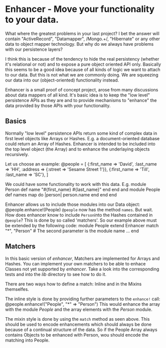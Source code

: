 # Enhancer - Move your functionality to your data.

What where the greatest problems in your last project? I bet the answer will
contain "ActiveRecord", "Datamapper", /Mongo.+/, "Hibernate" or any other
data to object mapper technology. But why do we always have problems
with our persistence layers?

I think this is because of the tendency to hide the real persistency (whether
it's relational or not) and to expose a pure object oriented API only. Basically
this seems to be a good idea because of all kinds of logic we want to attach to
our data. But this is not what we are commonly doing. We are squeezing our data
into our (object-oriented) functionality instead.

Enhancer is a small proof of concept project, arose from many discussions about
data mappers of all kind. It's basic idea is to keep the "low level" persistence
APIs as they are and to provide mechanisms to "enhance" the data provided by those
APIs with your functionality.

## Basics
Normally "low level" persistence APIs return some kind of complex data in first
level objects like Arrays or Hashes. E.g. a document-oriented database could
return an Array of Hashes. Enhancer is intended to be included into the top
level object (the Array) and to enhance the underlaying objects recursively.

Let us choose an example:
    @people = [
      {:first_name => 'David', :last_name => 'HH', :address => {:street => 'Sesame Street 1'}},
      {:first_name => 'Till', :last_name => 'SC'},
    ]

We could have some functionality to work with this data. E.g.
    module Person
      def name
        "#{first_name} #{last_name}"
      end
    end
and
    module People
      def names
        map do |person|
          person.name
        end
      end
    end

Enhancer allows us to include those modules into our Data object:
    @people.enhance!(People)
`@people` now has the method `names`. But wait. How does enhancer know to include
`Person`into the Hashes contained in `@people`? This is done by so called
'matchers'. So our example above must be extended by the following code:
    module People
      extend Enhancer
      match "*", "Person" # The second parameter is the module name
      ...
    end

## Matchers
In this basic version of _enhancer_, Matchers are implemented for Arrays and
Hashes. You can implement your own matchers to be able to enhace Classes not yet
supported by _enhancer_. Take a look into the corresponding tests and into the
_lib_ directory to see how to do it.

There are two ways how to define a match: Inline and in the Mixins themselfes.

The inline style is done by providing further parameters to the `enhance!` call:
    @people.enhance!("People", "*" => "Person")
This would enhance the array with the module _People_ and the array elements
with the _Person_ module.

The mixin style is done by using the `match` method as seen above. This should
be used to encode enhancements which should always be done because of a
continual structure of the data. So if the People Array always contains Objects
to be enhanced with Person, wou should encode the matching into People.
